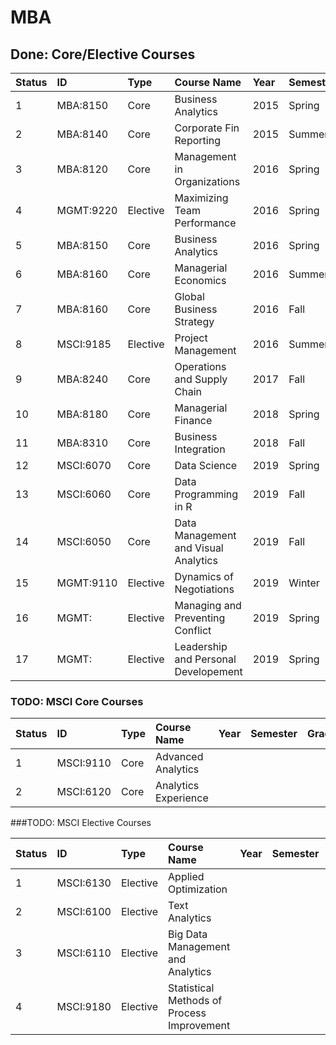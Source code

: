 # MBA

## Done: Core/Elective Courses

| Status | ID       | Type    | Course Name                 | Year | Semester | Grade  |
| :------| :------  | :-----  | :-------------------------  | :--- | :------- | :------|
| 1      | MBA:8150 | Core    | Business Analytics          | 2015 | Spring   | A  |
| 2      | MBA:8140 | Core    | Corporate Fin Reporting     | 2015 | Summer   | A  |
| 3      | MBA:8120 | Core    | Management in Organizations | 2016 | Spring   | A  |
| 4      | MGMT:9220| Elective| Maximizing Team Performance | 2016 | Spring   | A  |
| 5      | MBA:8150 | Core    | Business Analytics          | 2016 | Spring   | A+ |
| 6      | MBA:8160 | Core    | Managerial Economics        | 2016 | Summer   | A  |
| 7      | MBA:8160 | Core    | Global Business Strategy    | 2016 | Fall     | B+ |
| 8      | MSCI:9185| Elective| Project Management          | 2016 | Summer   | A- |
| 9      | MBA:8240 | Core    | Operations and Supply Chain | 2017 | Fall     | A- |
| 10     | MBA:8180 | Core    | Managerial Finance          | 2018 | Spring   | B+ |
| 11     | MBA:8310 | Core    | Business Integration        | 2018 | Fall     | B  |
| 12     | MSCI:6070| Core    | Data Science                | 2019 | Spring     | A- |
| 13     | MSCI:6060| Core    | Data Programming in R                | 2019 | Fall     | A+ |
| 14     | MSCI:6050| Core    | Data Management and Visual Analytics | 2019 | Fall     | A- |
| 15     | MGMT:9110| Elective| Dynamics of Negotiations             | 2019 | Winter   | IP |
| 16     | MGMT:    | Elective| Managing and Preventing Conflict     | 2019 | Spring   | IP |
| 17     | MGMT:    | Elective| Leadership and Personal Developement | 2019 | Spring   | IP |


### TODO: MSCI Core Courses

| Status | ID       | Type    | Course Name                 | Year | Semester | Grade  |
| :------| :------  | :-----  | :-------------------------  | :--- | :------- | :------|
| 1      | MSCI:9110 | Core    | Advanced Analytics         |      |          |        |
| 2      | MSCI:6120 | Core    | Analytics Experience       |      |          |        |

###TODO: MSCI Elective Courses

| Status | ID       | Type     | Course Name                       | Year | Semester | Grade  |
| :------| :------  | :-----   | :-------------------------        | :--- | :------- | :------|
| 1      | MSCI:6130| Elective |  Applied Optimization             |      |          |        |
| 2      | MSCI:6100| Elective | Text Analytics                    |      |          |        |
| 3      | MSCI:6110| Elective | Big Data Management and Analytics |      |          |        |
| 4      | MSCI:9180| Elective | Statistical Methods of Process Improvement |      |          |        |

